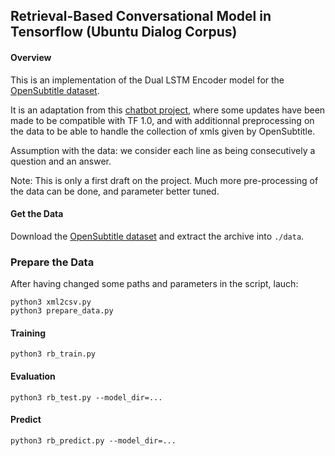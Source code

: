 ## Retrieval-Based Conversational Model in Tensorflow (Ubuntu Dialog Corpus)

#### Overview

This is an implementation of the Dual LSTM Encoder model for the [OpenSubtitle dataset](http://opus.lingfil.uu.se/OpenSubtitles2013.php).

It is an adaptation from this [chatbot project](http://www.wildml.com/2016/07/deep-learning-for-chatbots-2-retrieval-based-model-tensorflow/), where some updates have been made to be compatible with TF 1.0, and with additionnal preprocessing on the data to be able to handle the collection of xmls given by OpenSubtitle.


Assumption with the data: we consider each line as being consecutively a question and an answer.

Note: This is only a first draft on the project. Much more pre-processing of the data can be done, and parameter better tuned.

#### Get the Data

Download the [OpenSubtitle dataset](http://opus.lingfil.uu.se/OpenSubtitles2013.php) and extract the archive into `./data`.


### Prepare the Data

After having changed some paths and parameters in the script, lauch:

```
python3 xml2csv.py
python3 prepare_data.py
```

#### Training

```
python3 rb_train.py
```


#### Evaluation

```
python3 rb_test.py --model_dir=...
```


#### Predict

```
python3 rb_predict.py --model_dir=...
```
